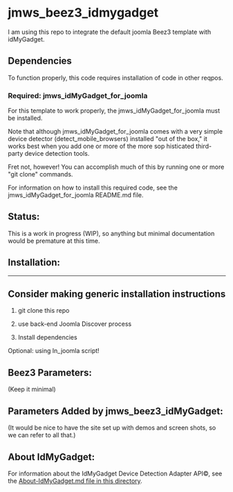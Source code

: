# jmws_beez3_idmygadget
I am using this repo to integrate the default joomla Beez3 template with idMyGadget.

## Dependencies
To function properly, this code requires installation of code in other reqpos.

### Required: jmws_idMyGadget_for_joomla
For this template to work properly, the jmws_idMyGadget_for_joomla must be installed.

Note that although jmws_idMyGadget_for_joomla comes with a very simple device detector (detect_mobile_browsers) installed "out of the box," it works best when you add one or more of the more sop
histicated third-party device detection tools.

Fret not, however!  You can accomplish much of this by running one or more "git clone" commands.

For information on how to install this required code, see the jmws_idMyGadget_for_joomla README.md file.

## Status:
This is a work in progress (WIP), so anything but minimal documentation would be premature at this time.

## Installation:

-------------------------------------------------
Consider making generic installation instructions
-------------------------------------------------
1. git clone this repo

2. use back-end Joomla Discover process

3. Install dependencies

Optional: using ln_joomla script!


## Beez3 Parameters:

(Keep it minimal)

## Parameters Added by jmws_beez3_idMyGadget:

(It would be nice to have the site set up with demos and screen shots, so we can refer to all that.)


## About IdMyGadget:

For information about the IdMyGadget Device Detection Adapter API&copy;, see the [About-IdMyGadget.md file in this directory](https://github.com/tomwhartung/jmws_beez3_idMyGadget/blob/master/ABOUT-IdMyGadget.md).

